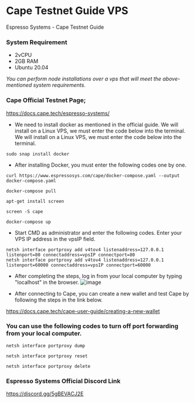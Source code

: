 # Cape Testnet Guide VPS
Espresso Systems -  Cape Testnet Guide

### System Requirement


- 2vCPU
- 2GB RAM
- Ubuntu 20.04

_You can perform node installations over a vps that will meet the above-mentioned system requirements._

### Cape Official Testnet Page;
https://docs.cape.tech/espresso-systems/



- We need to install docker as mentioned in the official guide. We will install on a Linux VPS, we must enter the code below into the terminal.
We will install on a Linux VPS, we must enter the code below into the terminal.
``` 
sudo snap install docker
```
- After installing Docker, you must enter the following codes one by one.
 ``` 
 curl https://www.espressosys.com/cape/docker-compose.yaml --output docker-compose.yaml
 
 docker-compose pull
 
 apt-get install screen
 
 screen -S cape
 
 docker-compose up

``` 
- Start CMD as administrator and enter the following codes. Enter your VPS IP address in the vpsIP field.
``` 
netsh interface portproxy add v4tov4 listenaddress=127.0.0.1 listenport=80 connectaddress=vpsIP connectport=80
netsh interface portproxy add v4tov4 listenaddress=127.0.0.1 listenport=60000 connectaddress=vpsIP connectport=60000
```

- After completing the steps, log in from your local computer by typing "localhost" in the browser.
![image](https://user-images.githubusercontent.com/61727501/174287799-73af3adf-56d9-4d45-afbe-a16fa0ef2a08.png)

- After connecting to Cape, you can create a new wallet and test Cape by following the steps in the link below.

https://docs.cape.tech/cape-user-guide/creating-a-new-wallet

### You can use the following codes to turn off port forwarding from your local computer.
```
netsh interface portproxy dump

netsh interface portproxy reset

netsh interface portproxy delete
```

### Espresso Systems Official Discord Link
https://discord.gg/5gBEVACJ2E
